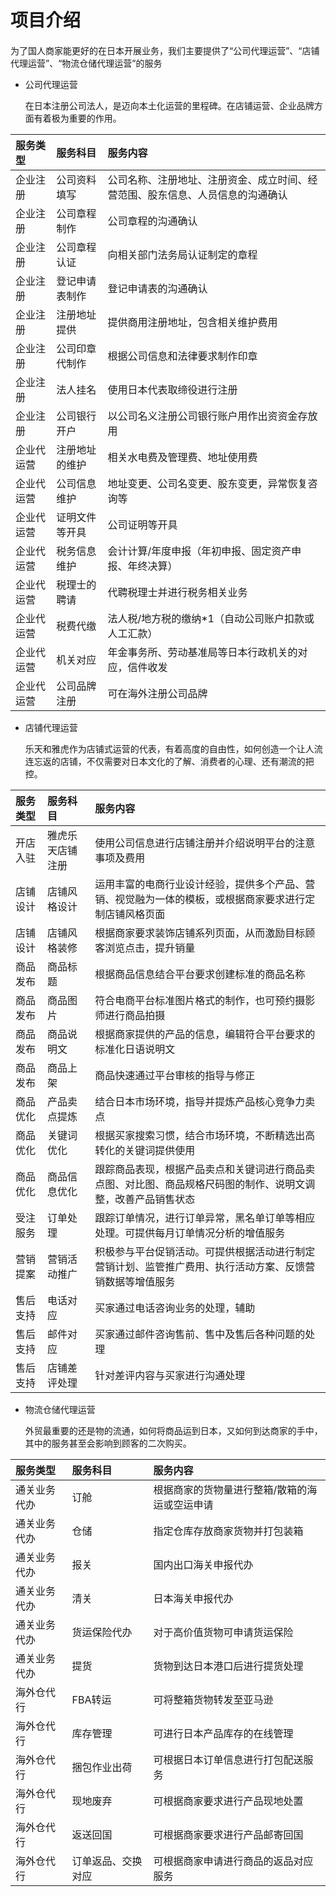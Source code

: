 # 项目介绍



#### 

为了国人商家能更好的在日本开展业务，我们主要提供了“公司代理运营”、“店铺代理运营”、“物流仓储代理运营”的服务

* 公司代理运营

  在日本注册公司法人，是迈向本土化运营的里程碑。在店铺运营、企业品牌方面有着极为重要的作用。

| 服务类型 | 服务科目 | 服务内容 |
| :--- | :--- | :--- |
| 企业注册 | 公司资料填写 | 公司名称、注册地址、注册资金、成立时间、经营范围、股东信息、人员信息的沟通确认 |
| 企业注册 | 公司章程制作 | 公司章程的沟通确认 |
| 企业注册 | 公司章程认证 | 向相关部门法务局认证制定的章程 |
| 企业注册 | 登记申请表制作 | 登记申请表的沟通确认 |
| 企业注册 | 注册地址提供 | 提供商用注册地址，包含相关维护费用 |
| 企业注册 | 公司印章代制作 | 根据公司信息和法律要求制作印章 |
| 企业注册 | 法人挂名 | 使用日本代表取缔役进行注册 |
| 企业注册 | 公司银行开户 | 以公司名义注册公司银行账户用作出资资金存放用 |
| 企业代运营 | 注册地址的维护 | 相关水电费及管理费、地址使用费 |
| 企业代运营 | 公司信息维护 | 地址变更、公司名变更、股东变更，异常恢复咨询等 |
| 企业代运营 | 证明文件等开具 | 公司证明等开具 |
| 企业代运营 | 税务信息维护 | 会计计算/年度申报（年初申报、固定资产申报、年终决算） |
| 企业代运营 | 税理士的聘请 | 代聘税理士并进行税务相关业务 |
| 企业代运营 | 税费代缴 | 法人税/地方税的缴纳\*1（自动公司账户扣款或人工汇款） |
| 企业代运营 | 机关对应 | 年金事务所、劳动基准局等日本行政机关的对应，信件收发 |
| 企业代运营 | 公司品牌注册 | 可在海外注册公司品牌 |

* 店铺代理运营

  乐天和雅虎作为店铺式运营的代表，有着高度的自由性，如何创造一个让人流连忘返的店铺，不仅需要对日本文化的了解、消费者的心理、还有潮流的把控。

| 服务类型 | 服务科目 | 服务内容 |
| :--- | :--- | :--- |
| 开店入驻 | 雅虎乐天店铺注册 | 使用公司信息进行店铺注册并介绍说明平台的注意事项及费用 |
| 店铺设计 | 店铺风格设计 | 运用丰富的电商行业设计经验，提供多个产品、营销、视觉融为一体的模板，或根据商家要求进行定制店铺风格页面 |
| 店铺设计 | 店铺风格装修 | 根据商家要求装饰店铺系列页面，从而激励目标顾客浏览点击，提升销量 |
| 商品发布 | 商品标题 | 根据商品信息结合平台要求创建标准的商品名称 |
| 商品发布 | 商品图片 | 符合电商平台标准图片格式的制作，也可预约摄影师进行商品拍摄 |
| 商品发布 | 商品说明文 | 根据商家提供的产品的信息，编辑符合平台要求的标准化日语说明文 |
| 商品发布 | 商品上架 | 商品快速通过平台审核的指导与修正 |
| 商品优化 | 产品卖点提炼 | 结合日本市场环境，指导并提炼产品核心竞争力卖点 |
| 商品优化 | 关键词优化 | 根据买家搜索习惯，结合市场环境，不断精选出高转化的关键词提供使用 |
| 商品优化 | 商品信息优化 | 跟踪商品表现，根据产品卖点和关键词进行商品卖点图、对比图、商品规格尺码图的制作、说明文调整，改善产品销售状态 |
| 受注服务 | 订单处理 | 跟踪订单情况，进行订单异常，黑名单订单等相应处理。可提供每月订单情况分析的增值服务 |
| 营销提案 | 营销活动推广 | 积极参与平台促销活动。可提供根据活动进行制定营销计划、监管推广费用、执行活动方案、反馈营销数据等增值服务 |
| 售后支持 | 电话对应 | 买家通过电话咨询业务的处理，辅助 |
| 售后支持 | 邮件对应 | 买家通过邮件咨询售前、售中及售后各种问题的处理 |
| 售后支持 | 店铺差评处理 | 针对差评内容与买家进行沟通处理 |

* 物流仓储代理运营

  外贸最重要的还是物的流通，如何将商品运到日本，又如何到达商家的手中，其中的服务甚至会影响到顾客的二次购买。

| 服务类型 | 服务科目 | 服务内容 |
| :--- | :--- | :--- |
| 通关业务代办 | 订舱 | 根据商家的货物量进行整箱/散箱的海运或空运申请 |
| 通关业务代办 | 仓储 | 指定仓库存放商家货物并打包装箱 |
| 通关业务代办 | 报关 | 国内出口海关申报代办 |
| 通关业务代办 | 清关 | 日本海关申报代办 |
| 通关业务代办 | 货运保险代办 | 对于高价值货物可申请货运保险 |
| 通关业务代办 | 提货 | 货物到达日本港口后进行提货处理 |
| 海外仓代行 | FBA转运 | 可将整箱货物转发至亚马逊 |
| 海外仓代行 | 库存管理 | 可进行日本产品库存的在线管理 |
| 海外仓代行 | 捆包作业出荷 | 可根据日本订单信息进行打包配送服务 |
| 海外仓代行 | 现地废弃 | 可根据商家要求进行产品现地处置 |
| 海外仓代行 | 返送回国 | 可根据商家要求进行产品邮寄回国 |
| 海外仓代行 | 订单返品、交换对应 | 可根据商家申请进行商品的返品对应服务 |


